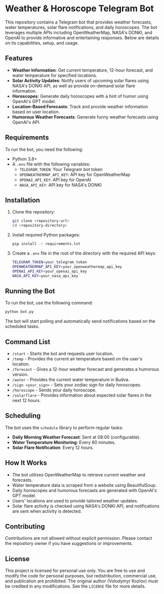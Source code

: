# Weather & Horoscope Telegram Bot

This repository contains a Telegram bot that provides weather forecasts, water temperatures, solar flare notifications, and daily horoscopes. The bot leverages multiple APIs including OpenWeatherMap, NASA's DONKI, and OpenAI to provide informative and entertaining responses. Below are details on its capabilities, setup, and usage.

## Features

- **Weather Information**: Get current temperature, 12-hour forecast, and water temperature for specified locations.
- **Solar Activity Updates**: Notify users of upcoming solar flares using NASA's DONKI API, as well as provide on-demand solar flare information.
- **Horoscopes**: Generate daily horoscopes with a hint of humor using OpenAI's GPT model.
- **Location-Based Forecasts**: Track and provide weather information based on user location.
- **Humorous Weather Forecasts**: Generate funny weather forecasts using OpenAI's API.

## Requirements

To run the bot, you need the following:

- Python 3.8+
- A `.env` file with the following variables:
  - `TELEGRAM_TOKEN`: Your Telegram bot token
  - `OPENWEATHERMAP_API_KEY`: API key for OpenWeatherMap
  - `OPENAI_API_KEY`: API key for OpenAI
  - `NASA_API_KEY`: API key for NASA's DONKI

## Installation

1. Clone the repository:
   ```sh
   git clone <repository-url>
   cd <repository-directory>
   ```

2. Install required Python packages:
   ```sh
   pip install -r requirements.txt
   ```

3. Create a `.env` file in the root of the directory with the required API keys:
   ```sh
   TELEGRAM_TOKEN=your_telegram_token
   OPENWEATHERMAP_API_KEY=your_openweathermap_api_key
   OPENAI_API_KEY=your_openai_api_key
   NASA_API_KEY=your_nasa_api_key
   ```

## Running the Bot

To run the bot, use the following command:

```sh
python bot.py
```

The bot will start polling and automatically send notifications based on the scheduled tasks.

## Command List

- `/start` - Starts the bot and requests user location.
- `/temp` - Provides the current air temperature based on the user's location.
- `/forecast` - Gives a 12-hour weather forecast and generates a humorous version.
- `/water` - Provides the current water temperature in Budva.
- `/sign <your_sign>` - Sets your zodiac sign for daily horoscopes.
- `/horoscope` - Sends your daily horoscope.
- `/solarflare` - Provides information about expected solar flares in the next 12 hours.

## Scheduling

The bot uses the `schedule` library to perform regular tasks:

- **Daily Morning Weather Forecast**: Sent at 08:00 (configurable).
- **Water Temperature Monitoring**: Every 60 minutes.
- **Solar Flare Notification**: Every 12 hours.

## How It Works

- The bot utilizes OpenWeatherMap to retrieve current weather and forecasts.
- Water temperature data is scraped from a website using BeautifulSoup.
- Daily horoscopes and humorous forecasts are generated with OpenAI's GPT model.
- Users' locations are used to provide tailored weather updates.
- Solar flare activity is checked using NASA's DONKI API, and notifications are sent when activity is detected.

## Contributing

Contributions are not allowed without explicit permission. Please contact the repository owner if you have suggestions or improvements.

## License

This project is licensed for personal use only. You are free to use and modify the code for personal purposes, but redistribution, commercial use, and publication are prohibited. The original author (Volodymyr Kozlov) must be credited in any modifications. See the `LICENSE` file for more details.
